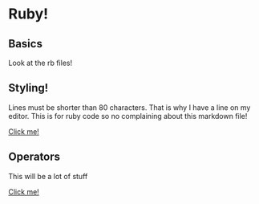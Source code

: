 # Ruby!

## Basics

Look at the rb files!

## Styling!

Lines must be shorter than 80 characters. That is why I have a line on my editor. This is for ruby code so no complaining about this markdown file!

[Click me!](https://github.com/bbatsov/ruby-style-guide/blob/master/README.md)

## Operators
 
 This will be a lot of stuff
 
[Click me!](http://en.wikibooks.org/wiki/Ruby_Programming/Syntax/Operators)
